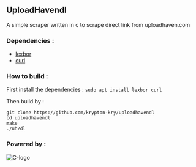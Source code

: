 ## UploadHavendl
A simple scraper written in c to scrape direct link from uploadhaven.com
### Dependencies : 
* [lexbor](https://github.com/lexbor/lexbor)
* [curl](https://curl.se)
### How to build :
First install the dependencies :
	```sudo apt install lexbor curl```

Then build by :

	git clone https://github.com/krypton-kry/uploadhavendl
    cd uploadhavendl
    make
    ./uh2dl
    
    
### Powered by :
![C-logo](https://seeklogo.com/images/C/c-programming-language-logo-9B32D017B1-seeklogo.com.png) 
